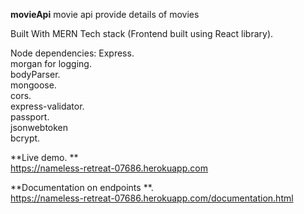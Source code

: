 **movieApi**
movie api provide details of movies

Built With
MERN Tech stack (Frontend built using React library).   

Node dependencies:
Express.  
morgan for logging.  
bodyParser.  
mongoose.   
cors.   
express-validator.   
passport.   
jsonwebtoken    
bcrypt.   

**Live demo. **     
https://nameless-retreat-07686.herokuapp.com

**Documentation on endpoints **.    
https://nameless-retreat-07686.herokuapp.com/documentation.html
